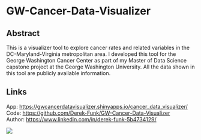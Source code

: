 # GW-Cancer-Data-Visualizer

## Abstract
This is a visualizer tool to explore cancer rates and related variables in the DC-Maryland-Virginia metropolitan area. I developed this tool for the George Washington Cancer Center as part of my Master of Data Science capstone project at the George Washington University. All the data shown in this tool are publicly available information.

## Links
App: <a href="https://gwcancerdatavisualizer.shinyapps.io/cancer_data_visualizer/" target="_blank">https://gwcancerdatavisualizer.shinyapps.io/cancer_data_visualizer/</a>
  <br>
  Code: <a href="https://github.com/Derek-Funk/GW-Cancer-Data-Visualizer" target="_blank">https://github.com/Derek-Funk/GW-Cancer-Data-Visualizer</a>
  <br>
  Author: <a href="https://www.linkedin.com/in/derek-funk-5b4734129/" target="_blank">https://www.linkedin.com/in/derek-funk-5b4734129/</a>

![](gif_cancerDataVisualizer.gif)
